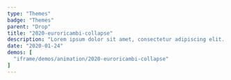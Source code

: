 ```yaml
---
type: "Themes"
badge: "Themes"
parent: "Drop"
title: "2020-euroricambi-collapse"
description: "Lorem ipsum dolor sit amet, consectetur adipiscing elit. Nunc tempus laoreet leo sit amet iaculis."
date: "2020-01-24"
demos: [
  "iframe/demos/animation/2020-euroricambi-collapse"
]
---
```

